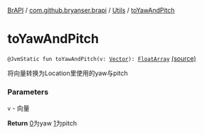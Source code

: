 [BrAPI](../../index.md) / [com.github.bryanser.brapi](../index.md) / [Utils](index.md) / [toYawAndPitch](./to-yaw-and-pitch.md)

# toYawAndPitch

`@JvmStatic fun toYawAndPitch(v: `[`Vector`](https://hub.spigotmc.org/javadocs/spigot/org/bukkit/util/Vector.html)`): `[`FloatArray`](https://kotlinlang.org/api/latest/jvm/stdlib/kotlin/-float-array/index.html) [(source)](https://github.com/BryanSer/BrAPI/raw/ver-kotlin/src/main/kotlin/com/github/bryanser/brapi/Utils.kt#L248)

将向量转换为Location里使用的yaw与pitch

### Parameters

`v` - 向量

**Return**
[0](#)为yaw [1](#)为pitch

